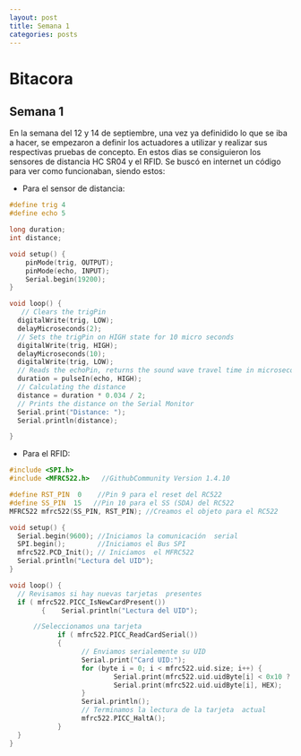 ```yaml
---
layout: post
title: Semana 1
categories: posts
---
```

# Bitacora

## Semana 1  
En la semana del 12 y 14 de septiembre, una vez ya definidido lo que se iba a hacer, se empezaron a definir los actuadores a utilizar y realizar sus respectivas pruebas de concepto.
En estos dias se consiguieron los sensores de distancia HC SR04 y el RFID. Se buscó en internet un código para ver como funcionaban, siendo estos:
- Para el sensor de distancia:

```c++
#define trig 4
#define echo 5

long duration;
int distance;

void setup() {
    pinMode(trig, OUTPUT);  
    pinMode(echo, INPUT);
    Serial.begin(19200);
}

void loop() {
   // Clears the trigPin
  digitalWrite(trig, LOW);
  delayMicroseconds(2);
  // Sets the trigPin on HIGH state for 10 micro seconds
  digitalWrite(trig, HIGH);
  delayMicroseconds(10);
  digitalWrite(trig, LOW);
  // Reads the echoPin, returns the sound wave travel time in microseconds
  duration = pulseIn(echo, HIGH);
  // Calculating the distance
  distance = duration * 0.034 / 2;
  // Prints the distance on the Serial Monitor
  Serial.print("Distance: ");
  Serial.println(distance); 

}
```
- Para el RFID:

```c++
#include <SPI.h>
#include <MFRC522.h>   //GithubCommunity Version 1.4.10

#define RST_PIN  0    //Pin 9 para el reset del RC522
#define SS_PIN  15   //Pin 10 para el SS (SDA) del RC522
MFRC522 mfrc522(SS_PIN, RST_PIN); //Creamos el objeto para el RC522

void setup() {
  Serial.begin(9600); //Iniciamos la comunicación  serial
  SPI.begin();        //Iniciamos el Bus SPI
  mfrc522.PCD_Init(); // Iniciamos  el MFRC522
  Serial.println("Lectura del UID");
}

void loop() {
  // Revisamos si hay nuevas tarjetas  presentes
  if ( mfrc522.PICC_IsNewCardPresent()) 
        {    Serial.println("Lectura del UID");

      //Seleccionamos una tarjeta
            if ( mfrc522.PICC_ReadCardSerial()) 
            {
                  // Enviamos serialemente su UID
                  Serial.print("Card UID:");
                  for (byte i = 0; i < mfrc522.uid.size; i++) {
                          Serial.print(mfrc522.uid.uidByte[i] < 0x10 ? " 0" : " ");
                          Serial.print(mfrc522.uid.uidByte[i], HEX);   
                  } 
                  Serial.println();
                  // Terminamos la lectura de la tarjeta  actual
                  mfrc522.PICC_HaltA();         
            }      
  } 
}
```
